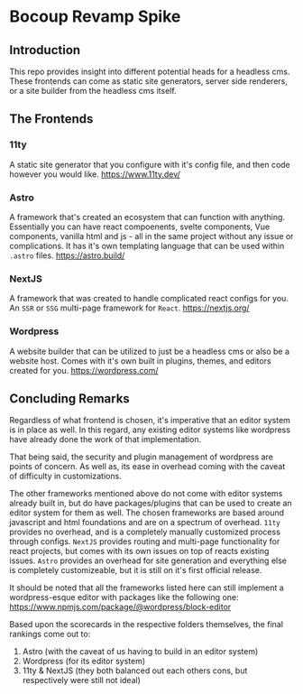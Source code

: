 # Bocoup Revamp Spike

## Introduction
This repo provides insight into different potential heads for a headless cms. These frontends can come as static site generators, server side renderers, or a site builder from the headless cms itself. 

## The Frontends

### 11ty
A static site generator that you configure with it's config file, and then code however you would like. https://www.11ty.dev/ 

### Astro
A framework that's created an ecosystem that can function with anything. Essentially you can have react compoenents, svelte components, Vue components, vanilla html and js - all in the same project without any issue or complications. It has it's own templating language that can be used within `.astro` files. https://astro.build/ 

### NextJS
A framework that was created to handle complicated react configs for you. An `SSR` or `SSG` multi-page framework for `React`. https://nextjs.org/ 

### Wordpress
A website builder that can be utilized to just be a headless cms or also be a website host. Comes with it's own built in plugins, themes, and editors created for you. https://wordpress.com/ 

## Concluding Remarks
Regardless of what frontend is chosen, it's imperative that an editor system is in place as well. In this regard, any existing editor systems like wordpress have already done the work of that implementation. 

That being said, the security and plugin management of wordpress are points of concern. As well as, its ease in overhead coming with the caveat of difficulty in customizations.  

The other frameworks mentioned above do not come with editor systems already built in, but do have packages/plugins that can be used to create an editor system for them as well. The chosen frameworks are based around javascript and html foundations and are on a spectrum of overhead. `11ty` provides no overhead, and is a completely manually customized process through configs. `NextJS` provides routing and multi-page functionality for react projects, but comes with its own issues on top of reacts existing issues. `Astro` provides an overhead for site generation and everything else is completely customizeable, but it is still on it's first official release. 

It should be noted that all the frameworks listed here can still implement a wordpress-esque editor with packages like the following one: https://www.npmjs.com/package/@wordpress/block-editor 

Based upon the scorecards in the respective folders themselves, the final rankings come out to:

1. Astro (with the caveat of us having to build in an editor system)
2. Wordpress (for its editor system)
3. 11ty & NextJS (they both balanced out each others cons, but respectively were still not ideal)


